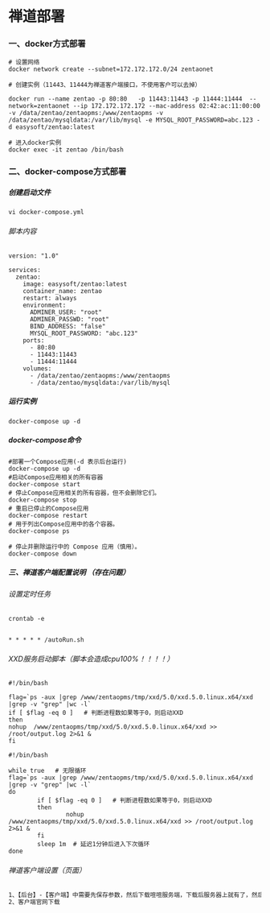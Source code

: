   

# 禅道部署

### 一、docker方式部署

```shell
# 设置网络
docker network create --subnet=172.172.172.0/24 zentaonet

# 创建实例（11443、11444为禅道客户端接口，不使用客户可以去掉）

docker run --name zentao -p 80:80   -p 11443:11443 -p 11444:11444  --network=zentaonet --ip 172.172.172.172 --mac-address 02:42:ac:11:00:00 -v /data/zentao/zentaopms:/www/zentaopms -v /data/zentao/mysqldata:/var/lib/mysql -e MYSQL_ROOT_PASSWORD=abc.123 -d easysoft/zentao:latest

# 进入docker实例
docker exec -it zentao /bin/bash
```

### 二、docker-compose方式部署

##### 创建启动文件
```shell
vi docker-compose.yml
```

###### 脚本内容

```shell
version: "1.0"

services:
  zentao:
    image: easysoft/zentao:latest
    container_name: zentao
    restart: always
    environment:
      ADMINER_USER: "root"
      ADMINER_PASSWD: "root"
      BIND_ADDRESS: "false"
      MYSQL_ROOT_PASSWORD: "abc.123"
    ports:
      - 80:80
      - 11443:11443
      - 11444:11444
    volumes:
      - /data/zentao/zentaopms:/www/zentaopms
      - /data/zentao/mysqldata:/var/lib/mysql
```
##### 运行实例
```shell
docker-compose up -d
```

##### docker-compose命令
```shell
#部署一个Compose应用(-d 表示后台运行)
docker-compose up -d
#启动Compose应用相关的所有容器
docker-compose start
# 停止Compose应用相关的所有容器，但不会删除它们。
docker-compose stop
# 重启已停止的Compose应用
docker-compose restart
# 用于列出Compose应用中的各个容器。
docker-compose ps

# 停止并删除运行中的 Compose 应用（慎用）。
docker-compose down

```


##### 三、禅道客户端配置说明  （存在问题）

###### 设置定时任务	 
```shell
crontab -e


* * * * * /autoRun.sh
```
###### XXD服务启动脚本（脚本会造成cpu100%！！！！）

```shell
#!/bin/bash

flag=`ps -aux |grep /www/zentaopms/tmp/xxd/5.0/xxd.5.0.linux.x64/xxd |grep -v "grep" |wc -l`
if [ $flag -eq 0 ]   # 判断进程数如果等于0，则启动XXD
then
nohup  /www/zentaopms/tmp/xxd/5.0/xxd.5.0.linux.x64/xxd >> /root/output.log 2>&1 &
fi

```





```shell
#!/bin/bash

while true   # 无限循环
flag=`ps -aux |grep /www/zentaopms/tmp/xxd/5.0/xxd.5.0.linux.x64/xxd |grep -v "grep" |wc -l`
do
        if [ $flag -eq 0 ]   # 判断进程数如果等于0，则启动XXD
        then
                nohup  /www/zentaopms/tmp/xxd/5.0/xxd.5.0.linux.x64/xxd >> /root/output.log 2>&1 &
        fi
        sleep 1m  # 延迟1分钟后进入下次循环
done
```

###### 禅道客户端设置（页面）

```txt
1、【后台】-【客户端】中需要先保存参数，然后下载喧喧服务端，下载后服务器上就有了，然后通过chmod给予执行权限
2、客户端官网下载
```